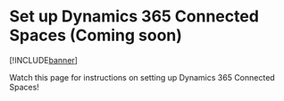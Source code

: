 

# Set up Dynamics 365 Connected Spaces (Coming soon)

[!INCLUDE[banner](includes/banner.md)]

Watch this page for instructions on setting up Dynamics 365 Connected Spaces!
